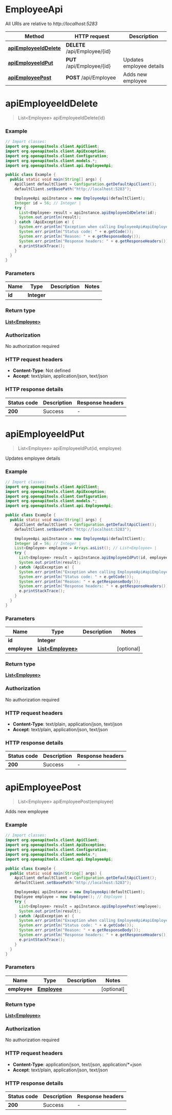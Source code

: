 # EmployeeApi

All URIs are relative to *http://localhost:5283*

| Method | HTTP request | Description |
|------------- | ------------- | -------------|
| [**apiEmployeeIdDelete**](EmployeeApi.md#apiEmployeeIdDelete) | **DELETE** /api/Employee/{id} |  |
| [**apiEmployeeIdPut**](EmployeeApi.md#apiEmployeeIdPut) | **PUT** /api/Employee/{id} | Updates employee details |
| [**apiEmployeePost**](EmployeeApi.md#apiEmployeePost) | **POST** /api/Employee | Adds new employee |


<a id="apiEmployeeIdDelete"></a>
# **apiEmployeeIdDelete**
> List&lt;Employee&gt; apiEmployeeIdDelete(id)



### Example
```java
// Import classes:
import org.openapitools.client.ApiClient;
import org.openapitools.client.ApiException;
import org.openapitools.client.Configuration;
import org.openapitools.client.models.*;
import org.openapitools.client.api.EmployeeApi;

public class Example {
  public static void main(String[] args) {
    ApiClient defaultClient = Configuration.getDefaultApiClient();
    defaultClient.setBasePath("http://localhost:5283");

    EmployeeApi apiInstance = new EmployeeApi(defaultClient);
    Integer id = 56; // Integer | 
    try {
      List<Employee> result = apiInstance.apiEmployeeIdDelete(id);
      System.out.println(result);
    } catch (ApiException e) {
      System.err.println("Exception when calling EmployeeApi#apiEmployeeIdDelete");
      System.err.println("Status code: " + e.getCode());
      System.err.println("Reason: " + e.getResponseBody());
      System.err.println("Response headers: " + e.getResponseHeaders());
      e.printStackTrace();
    }
  }
}
```

### Parameters

| Name | Type | Description  | Notes |
|------------- | ------------- | ------------- | -------------|
| **id** | **Integer**|  | |

### Return type

[**List&lt;Employee&gt;**](Employee.md)

### Authorization

No authorization required

### HTTP request headers

 - **Content-Type**: Not defined
 - **Accept**: text/plain, application/json, text/json

### HTTP response details
| Status code | Description | Response headers |
|-------------|-------------|------------------|
| **200** | Success |  -  |

<a id="apiEmployeeIdPut"></a>
# **apiEmployeeIdPut**
> List&lt;Employee&gt; apiEmployeeIdPut(id, employee)

Updates employee details

### Example
```java
// Import classes:
import org.openapitools.client.ApiClient;
import org.openapitools.client.ApiException;
import org.openapitools.client.Configuration;
import org.openapitools.client.models.*;
import org.openapitools.client.api.EmployeeApi;

public class Example {
  public static void main(String[] args) {
    ApiClient defaultClient = Configuration.getDefaultApiClient();
    defaultClient.setBasePath("http://localhost:5283");

    EmployeeApi apiInstance = new EmployeeApi(defaultClient);
    Integer id = 56; // Integer | 
    List<Employee> employee = Arrays.asList(); // List<Employee> | 
    try {
      List<Employee> result = apiInstance.apiEmployeeIdPut(id, employee);
      System.out.println(result);
    } catch (ApiException e) {
      System.err.println("Exception when calling EmployeeApi#apiEmployeeIdPut");
      System.err.println("Status code: " + e.getCode());
      System.err.println("Reason: " + e.getResponseBody());
      System.err.println("Response headers: " + e.getResponseHeaders());
      e.printStackTrace();
    }
  }
}
```

### Parameters

| Name | Type | Description  | Notes |
|------------- | ------------- | ------------- | -------------|
| **id** | **Integer**|  | |
| **employee** | [**List&lt;Employee&gt;**](Employee.md)|  | [optional] |

### Return type

[**List&lt;Employee&gt;**](Employee.md)

### Authorization

No authorization required

### HTTP request headers

 - **Content-Type**: text/plain, application/json, text/json
 - **Accept**: text/plain, application/json, text/json

### HTTP response details
| Status code | Description | Response headers |
|-------------|-------------|------------------|
| **200** | Success |  -  |

<a id="apiEmployeePost"></a>
# **apiEmployeePost**
> List&lt;Employee&gt; apiEmployeePost(employee)

Adds new employee

### Example
```java
// Import classes:
import org.openapitools.client.ApiClient;
import org.openapitools.client.ApiException;
import org.openapitools.client.Configuration;
import org.openapitools.client.models.*;
import org.openapitools.client.api.EmployeeApi;

public class Example {
  public static void main(String[] args) {
    ApiClient defaultClient = Configuration.getDefaultApiClient();
    defaultClient.setBasePath("http://localhost:5283");

    EmployeeApi apiInstance = new EmployeeApi(defaultClient);
    Employee employee = new Employee(); // Employee | 
    try {
      List<Employee> result = apiInstance.apiEmployeePost(employee);
      System.out.println(result);
    } catch (ApiException e) {
      System.err.println("Exception when calling EmployeeApi#apiEmployeePost");
      System.err.println("Status code: " + e.getCode());
      System.err.println("Reason: " + e.getResponseBody());
      System.err.println("Response headers: " + e.getResponseHeaders());
      e.printStackTrace();
    }
  }
}
```

### Parameters

| Name | Type | Description  | Notes |
|------------- | ------------- | ------------- | -------------|
| **employee** | [**Employee**](Employee.md)|  | [optional] |

### Return type

[**List&lt;Employee&gt;**](Employee.md)

### Authorization

No authorization required

### HTTP request headers

 - **Content-Type**: application/json, text/json, application/*+json
 - **Accept**: text/plain, application/json, text/json

### HTTP response details
| Status code | Description | Response headers |
|-------------|-------------|------------------|
| **200** | Success |  -  |


